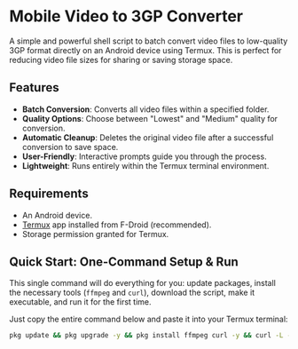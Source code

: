 # Mobile Video to 3GP Converter

A simple and powerful shell script to batch convert video files to low-quality 3GP format directly on an Android device using Termux. This is perfect for reducing video file sizes for sharing or saving storage space.

## Features

-   **Batch Conversion**: Converts all video files within a specified folder.
-   **Quality Options**: Choose between "Lowest" and "Medium" quality for conversion.
-   **Automatic Cleanup**: Deletes the original video file after a successful conversion to save space.
-   **User-Friendly**: Interactive prompts guide you through the process.
-   **Lightweight**: Runs entirely within the Termux terminal environment.

## Requirements

-   An Android device.
-   [Termux](https://f-droid.org/en/packages/com.termux/) app installed from F-Droid (recommended).
-   Storage permission granted for Termux.

## Quick Start: One-Command Setup & Run

This single command will do everything for you: update packages, install the necessary tools (`ffmpeg` and `curl`), download the script, make it executable, and run it for the first time.

Just copy the entire command below and paste it into your Termux terminal:

```bash
pkg update && pkg upgrade -y && pkg install ffmpeg curl -y && curl -L -O https://raw.githubusercontent.com/Fcbd71pes/3gp/main/3gp/video-converter.sh && chmod +x video-converter.sh && ./video-converter.sh
